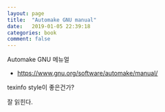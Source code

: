 ```yaml
---
layout: page
title:  "Automake GNU manual"
date:   2019-01-05 22:39:18
categories: book
comment: false
---
```


Automake GNU 메뉴얼

* https://www.gnu.org/software/automake/manual/

texinfo style이 좋은건가?

잘 읽힌다.
